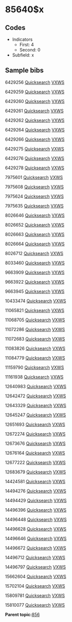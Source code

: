 # 85640$x

## Codes

-   Indicators
    -   First: 4
    -   Second: 0
-   Subfield: x

## Sample bibs

6429256 [Quicksearch](https://search.library.yale.edu/catalog/6429256) [VXWS](http://prodorbis.library.yale.edu:7014/vxws/GetHoldingsService?bibId=6429256)

6429259 [Quicksearch](https://search.library.yale.edu/catalog/6429259) [VXWS](http://prodorbis.library.yale.edu:7014/vxws/GetHoldingsService?bibId=6429259)

6429260 [Quicksearch](https://search.library.yale.edu/catalog/6429260) [VXWS](http://prodorbis.library.yale.edu:7014/vxws/GetHoldingsService?bibId=6429260)

6429261 [Quicksearch](https://search.library.yale.edu/catalog/6429261) [VXWS](http://prodorbis.library.yale.edu:7014/vxws/GetHoldingsService?bibId=6429261)

6429262 [Quicksearch](https://search.library.yale.edu/catalog/6429262) [VXWS](http://prodorbis.library.yale.edu:7014/vxws/GetHoldingsService?bibId=6429262)

6429264 [Quicksearch](https://search.library.yale.edu/catalog/6429264) [VXWS](http://prodorbis.library.yale.edu:7014/vxws/GetHoldingsService?bibId=6429264)

6429266 [Quicksearch](https://search.library.yale.edu/catalog/6429266) [VXWS](http://prodorbis.library.yale.edu:7014/vxws/GetHoldingsService?bibId=6429266)

6429275 [Quicksearch](https://search.library.yale.edu/catalog/6429275) [VXWS](http://prodorbis.library.yale.edu:7014/vxws/GetHoldingsService?bibId=6429275)

6429276 [Quicksearch](https://search.library.yale.edu/catalog/6429276) [VXWS](http://prodorbis.library.yale.edu:7014/vxws/GetHoldingsService?bibId=6429276)

6429278 [Quicksearch](https://search.library.yale.edu/catalog/6429278) [VXWS](http://prodorbis.library.yale.edu:7014/vxws/GetHoldingsService?bibId=6429278)

7975601 [Quicksearch](https://search.library.yale.edu/catalog/7975601) [VXWS](http://prodorbis.library.yale.edu:7014/vxws/GetHoldingsService?bibId=7975601)

7975608 [Quicksearch](https://search.library.yale.edu/catalog/7975608) [VXWS](http://prodorbis.library.yale.edu:7014/vxws/GetHoldingsService?bibId=7975608)

7975624 [Quicksearch](https://search.library.yale.edu/catalog/7975624) [VXWS](http://prodorbis.library.yale.edu:7014/vxws/GetHoldingsService?bibId=7975624)

7975635 [Quicksearch](https://search.library.yale.edu/catalog/7975635) [VXWS](http://prodorbis.library.yale.edu:7014/vxws/GetHoldingsService?bibId=7975635)

8026646 [Quicksearch](https://search.library.yale.edu/catalog/8026646) [VXWS](http://prodorbis.library.yale.edu:7014/vxws/GetHoldingsService?bibId=8026646)

8026652 [Quicksearch](https://search.library.yale.edu/catalog/8026652) [VXWS](http://prodorbis.library.yale.edu:7014/vxws/GetHoldingsService?bibId=8026652)

8026663 [Quicksearch](https://search.library.yale.edu/catalog/8026663) [VXWS](http://prodorbis.library.yale.edu:7014/vxws/GetHoldingsService?bibId=8026663)

8026664 [Quicksearch](https://search.library.yale.edu/catalog/8026664) [VXWS](http://prodorbis.library.yale.edu:7014/vxws/GetHoldingsService?bibId=8026664)

8026712 [Quicksearch](https://search.library.yale.edu/catalog/8026712) [VXWS](http://prodorbis.library.yale.edu:7014/vxws/GetHoldingsService?bibId=8026712)

8033460 [Quicksearch](https://search.library.yale.edu/catalog/8033460) [VXWS](http://prodorbis.library.yale.edu:7014/vxws/GetHoldingsService?bibId=8033460)

9663909 [Quicksearch](https://search.library.yale.edu/catalog/9663909) [VXWS](http://prodorbis.library.yale.edu:7014/vxws/GetHoldingsService?bibId=9663909)

9663922 [Quicksearch](https://search.library.yale.edu/catalog/9663922) [VXWS](http://prodorbis.library.yale.edu:7014/vxws/GetHoldingsService?bibId=9663922)

9663945 [Quicksearch](https://search.library.yale.edu/catalog/9663945) [VXWS](http://prodorbis.library.yale.edu:7014/vxws/GetHoldingsService?bibId=9663945)

10433474 [Quicksearch](https://search.library.yale.edu/catalog/10433474) [VXWS](http://prodorbis.library.yale.edu:7014/vxws/GetHoldingsService?bibId=10433474)

11065821 [Quicksearch](https://search.library.yale.edu/catalog/11065821) [VXWS](http://prodorbis.library.yale.edu:7014/vxws/GetHoldingsService?bibId=11065821)

11068705 [Quicksearch](https://search.library.yale.edu/catalog/11068705) [VXWS](http://prodorbis.library.yale.edu:7014/vxws/GetHoldingsService?bibId=11068705)

11072286 [Quicksearch](https://search.library.yale.edu/catalog/11072286) [VXWS](http://prodorbis.library.yale.edu:7014/vxws/GetHoldingsService?bibId=11072286)

11072683 [Quicksearch](https://search.library.yale.edu/catalog/11072683) [VXWS](http://prodorbis.library.yale.edu:7014/vxws/GetHoldingsService?bibId=11072683)

11083826 [Quicksearch](https://search.library.yale.edu/catalog/11083826) [VXWS](http://prodorbis.library.yale.edu:7014/vxws/GetHoldingsService?bibId=11083826)

11084779 [Quicksearch](https://search.library.yale.edu/catalog/11084779) [VXWS](http://prodorbis.library.yale.edu:7014/vxws/GetHoldingsService?bibId=11084779)

11159790 [Quicksearch](https://search.library.yale.edu/catalog/11159790) [VXWS](http://prodorbis.library.yale.edu:7014/vxws/GetHoldingsService?bibId=11159790)

11161938 [Quicksearch](https://search.library.yale.edu/catalog/11161938) [VXWS](http://prodorbis.library.yale.edu:7014/vxws/GetHoldingsService?bibId=11161938)

12640983 [Quicksearch](https://search.library.yale.edu/catalog/12640983) [VXWS](http://prodorbis.library.yale.edu:7014/vxws/GetHoldingsService?bibId=12640983)

12642472 [Quicksearch](https://search.library.yale.edu/catalog/12642472) [VXWS](http://prodorbis.library.yale.edu:7014/vxws/GetHoldingsService?bibId=12642472)

12643329 [Quicksearch](https://search.library.yale.edu/catalog/12643329) [VXWS](http://prodorbis.library.yale.edu:7014/vxws/GetHoldingsService?bibId=12643329)

12645247 [Quicksearch](https://search.library.yale.edu/catalog/12645247) [VXWS](http://prodorbis.library.yale.edu:7014/vxws/GetHoldingsService?bibId=12645247)

12651693 [Quicksearch](https://search.library.yale.edu/catalog/12651693) [VXWS](http://prodorbis.library.yale.edu:7014/vxws/GetHoldingsService?bibId=12651693)

12672274 [Quicksearch](https://search.library.yale.edu/catalog/12672274) [VXWS](http://prodorbis.library.yale.edu:7014/vxws/GetHoldingsService?bibId=12672274)

12673676 [Quicksearch](https://search.library.yale.edu/catalog/12673676) [VXWS](http://prodorbis.library.yale.edu:7014/vxws/GetHoldingsService?bibId=12673676)

12676164 [Quicksearch](https://search.library.yale.edu/catalog/12676164) [VXWS](http://prodorbis.library.yale.edu:7014/vxws/GetHoldingsService?bibId=12676164)

12677222 [Quicksearch](https://search.library.yale.edu/catalog/12677222) [VXWS](http://prodorbis.library.yale.edu:7014/vxws/GetHoldingsService?bibId=12677222)

12683679 [Quicksearch](https://search.library.yale.edu/catalog/12683679) [VXWS](http://prodorbis.library.yale.edu:7014/vxws/GetHoldingsService?bibId=12683679)

14424581 [Quicksearch](https://search.library.yale.edu/catalog/14424581) [VXWS](http://prodorbis.library.yale.edu:7014/vxws/GetHoldingsService?bibId=14424581)

14494276 [Quicksearch](https://search.library.yale.edu/catalog/14494276) [VXWS](http://prodorbis.library.yale.edu:7014/vxws/GetHoldingsService?bibId=14494276)

14494429 [Quicksearch](https://search.library.yale.edu/catalog/14494429) [VXWS](http://prodorbis.library.yale.edu:7014/vxws/GetHoldingsService?bibId=14494429)

14496396 [Quicksearch](https://search.library.yale.edu/catalog/14496396) [VXWS](http://prodorbis.library.yale.edu:7014/vxws/GetHoldingsService?bibId=14496396)

14496448 [Quicksearch](https://search.library.yale.edu/catalog/14496448) [VXWS](http://prodorbis.library.yale.edu:7014/vxws/GetHoldingsService?bibId=14496448)

14496628 [Quicksearch](https://search.library.yale.edu/catalog/14496628) [VXWS](http://prodorbis.library.yale.edu:7014/vxws/GetHoldingsService?bibId=14496628)

14496646 [Quicksearch](https://search.library.yale.edu/catalog/14496646) [VXWS](http://prodorbis.library.yale.edu:7014/vxws/GetHoldingsService?bibId=14496646)

14496672 [Quicksearch](https://search.library.yale.edu/catalog/14496672) [VXWS](http://prodorbis.library.yale.edu:7014/vxws/GetHoldingsService?bibId=14496672)

14496712 [Quicksearch](https://search.library.yale.edu/catalog/14496712) [VXWS](http://prodorbis.library.yale.edu:7014/vxws/GetHoldingsService?bibId=14496712)

14496797 [Quicksearch](https://search.library.yale.edu/catalog/14496797) [VXWS](http://prodorbis.library.yale.edu:7014/vxws/GetHoldingsService?bibId=14496797)

15662604 [Quicksearch](https://search.library.yale.edu/catalog/15662604) [VXWS](http://prodorbis.library.yale.edu:7014/vxws/GetHoldingsService?bibId=15662604)

15702104 [Quicksearch](https://search.library.yale.edu/catalog/15702104) [VXWS](http://prodorbis.library.yale.edu:7014/vxws/GetHoldingsService?bibId=15702104)

15809781 [Quicksearch](https://search.library.yale.edu/catalog/15809781) [VXWS](http://prodorbis.library.yale.edu:7014/vxws/GetHoldingsService?bibId=15809781)

15810077 [Quicksearch](https://search.library.yale.edu/catalog/15810077) [VXWS](http://prodorbis.library.yale.edu:7014/vxws/GetHoldingsService?bibId=15810077)

**Parent topic:**[856](../../tags/856/856.md)

